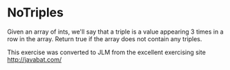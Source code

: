 
# NoTriples #
Given an
array of ints, we'll say that a triple is a value appearing 3 times in
a row in the array. Return true if the array does not contain any
triples.

This exercise was converted to JLM from the excellent exercising site http://javabat.com/

